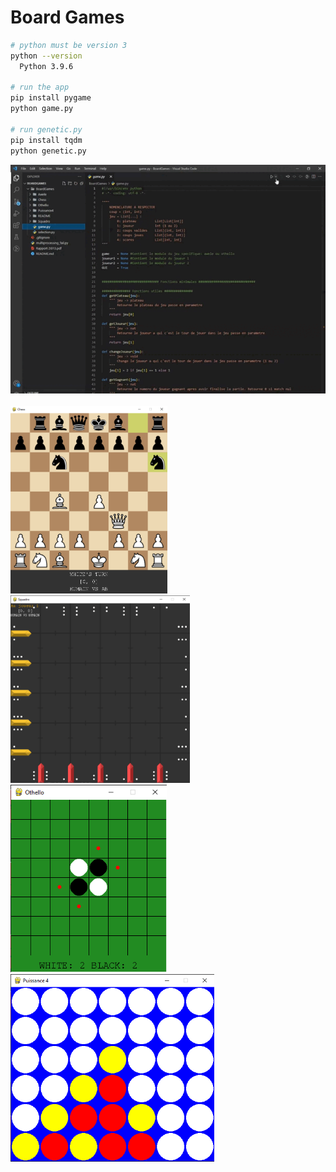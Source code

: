 # Board Games

```bash
# python must be version 3
python --version
  Python 3.9.6

# run the app
pip install pygame
python game.py

# run genetic.py
pip install tqdm
python genetic.py
```

<div align="center">
  <img src="./README/boardGames.gif">
</div>
<br>
<div>
  <img src="./README/chess.png" height="300"/>
  <img src="./README/squadro.png" height="300"/>
  <img src="./README/othello.png" height="300"/>
  <img src="./README/puissance4.png" height="300"/>
</div>
